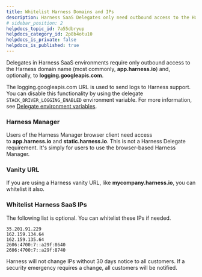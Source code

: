 ```yaml
---
title: Whitelist Harness Domains and IPs
description: Harness SaaS Delegates only need outbound access to the Harness domain name (most commonly, app.harness.io) and, optionally, to logging.googleapis.com. The URL logging.googleapis.com is used to provi…
# sidebar_position: 2
helpdocs_topic_id: 7a55dbryup
helpdocs_category_id: 2p8b4otu10
helpdocs_is_private: false
helpdocs_is_published: true
---
```


Delegates in Harness SaaS environments require only outbound access to the Harness domain name (most commonly, **app.harness.io**) and, optionally, to **logging.googleapis.com**.

The logging.googleapis.com URL is used to send logs to Harness support. You can disable this functionality by using the delegate `STACK_DRIVER_LOGGING_ENABLED` environment variable. For more information, see [Delegate environment variables](https://developer.harness.io/docs/platform/delegates/delegate-reference/delegate-environment-variables/#stack_driver_logging_enabled).

### Harness Manager

Users of the Harness Manager browser client need access to **app.harness.io** and **static.harness.io**. This is not a Harness Delegate requirement. It's simply for users to use the browser-based Harness Manager.

### Vanity URL

If you are using a Harness vanity URL, like **mycompany.harness.io**, you can whitelist it also.

### Whitelist Harness SaaS IPs

The following list is optional. You can whitelist these IPs if needed.


```
35.201.91.229  
162.159.134.64  
162.159.135.64  
2606:4700:7::a29f:8640  
2606:4700:7::a29f:8740
```
Harness will not change IPs without 30 days notice to all customers. If a security emergency requires a change, all customers will be notified.

